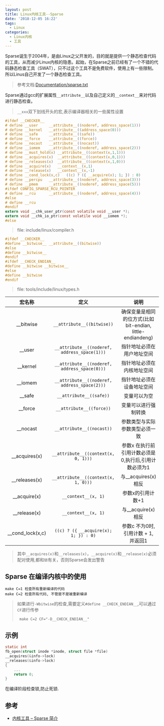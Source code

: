 ```yaml
---
layout: post
title: Linux内核工具--Sparse
date: '2018-12-05 16:22'
tags:
  - Linux
categories:
  - Linux内核
  - 工具
---
```


Sparse诞生于2004年，是由Linux之父开发的，目的就是提供一个静态检查代码的工具，从而减少Linux内核的隐患。起始，在Sparse之前已经有了一个不错的代码静态检查工具（SWAT），只不过这个工具不是免费软件，使用上有一些限制。所以Linus自己开发了一个静态检查工具。

>参考文档:[Documentation/sparse.txt](https://elixir.bootlin.com/linux/v4.4.166/source/Documentation/sparse.txt)

<!--more-->

Sparse通过gcc的扩展属性`__attribute__`以及自己定义的`__context__`来对代码进行静态检查。

> `__xxx`双下划线开头的宏,表示编译器相关的一些属性设置

``` C
#ifdef __CHECKER__
# define __user     __attribute__((noderef, address_space(1)))
# define __kernel   __attribute__((address_space(0)))
# define __safe     __attribute__((safe))
# define __force    __attribute__((force))
# define __nocast   __attribute__((nocast))
# define __iomem    __attribute__((noderef, address_space(2)))
# define __must_hold(x) __attribute__((context(x,1,1)))
# define __acquires(x)  __attribute__((context(x,0,1)))
# define __releases(x)  __attribute__((context(x,1,0)))
# define __acquire(x)   __context__(x,1)
# define __release(x)   __context__(x,-1)
# define __cond_lock(x,c)   ((c) ? ({ __acquire(x); 1; }) : 0)
# define __percpu   __attribute__((noderef, address_space(3)))
# define __pmem     __attribute__((noderef, address_space(5)))
#ifdef CONFIG_SPARSE_RCU_POINTER
# define __rcu      __attribute__((noderef, address_space(4)))
#else
# define __rcu
#endif
extern void __chk_user_ptr(const volatile void __user *);
extern void __chk_io_ptr(const volatile void __iomem *);
#else
```
> file: include/linux/compiler.h

``` C
#ifdef __CHECKER__
#define __bitwise__ __attribute__((bitwise))
#else
#define __bitwise__
#endif
#ifdef __CHECK_ENDIAN__
#define __bitwise __bitwise__
#else
#define __bitwise
#endif
```
>file: tools/include/linux/types.h


|      宏名称      |                     定义                     |                            说明                            |
|:----------------:|:--------------------------------------------:|:----------------------------------------------------------:|
|    __bitwise     |          `__attribute__((bitwise))`          | 确保变量是相同的位方式(比如 bit-endian, little-endiandeng) |
|      __user      | `__attribute__((noderef, address_space(1)))` |                 指针地址必须在用户地址空间                 |
|     __kernel     | `__attribute__((noderef, address_space(0)))` |                 指针地址必须在内核地址空间                 |
|     __iomem      | `__attribute__((noderef, address_space(2)))` |                 指针地址必须在设备地址空间                 |
|      __safe      |           `__attribute__((safe))`            |                        变量可以为空                        |
|     __force      |           `__attribute__((force))`           |                    变量可以进行强制转换                    |
|     __nocast     |          `__attribute__((nocast))`           |               参数类型与实际参数类型必须一致               |
|  __acquires(x)   |     `__attribute__((context(x, 0, 1)))`      |    参数x 在执行前引用计数必须是0,执行后,引用计数必须为1    |
|  __releases(x)   |     `__attribute__((context(x, 1, 0)))`      |                    与__acquires(x)相反                     |
|   __acquire(x)   |             `__context__(x, 1)`              |                     参数x的引用计数+1                      |
|   __release(x)   |             `__context__(x, 1)`              |                     与__acquire(x)相反                     |
| __cond_lock(x,c) |     `((c) ? ({ __acquire(x); 1; }) : 0)`     |            参数c 不为0时,引用计数 + 1, 并返回1             |


>其中`__acquires(x)`和`__releases(x)`，`__acquire(x)`和`__release(x)`必须配对使用,都和`锁`有关，否则Sparse会发出警告


## Sparse 在编译内核中的使用

```
make C=1 检查所有重新编译的代码
make C=2 检查所有代码, 不管是不是被重新编译
```
> 如果进行`-Wbitwise`的检查,需要定义`#define __CHECK_ENDIAN__`,可以通过`CF`进行传参
> ```
>  make C=2 CF="-D__CHECK_ENDIAN__"
> ```

## 示例

``` C
static int
fb_open(struct inode *inode, struct file *file)
__acquires(&info->lock)
__releases(&info->lock)
{
    ...
    return 0;
}
```
在编译阶段检查锁,防止死锁.


## 参考

* [内核工具 – Sparse 简介](https://www.cnblogs.com/wang_yb/p/3575039.html)
